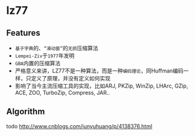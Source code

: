 # lz77

## Features

* `基于字典`的、`“滑动窗”`的`无损`压缩算法
* `Lempei-Ziv`于`1977`年发明
* `GBA`内置的压缩算法
* 严格意义来讲，LZ77不是一种算法，而是一种`编码理论`，同Huffman编码一样，只定义了原理，并没有定义如何实现
* 影响了当今主流压缩工具的实现，比如ARJ, PKZip, WinZip, LHArc, GZip, ACE, ZOO, TurboZip, Compress, JAR..


## Algorithm
todo <http://www.cnblogs.com/junyuhuang/p/4138376.html>

